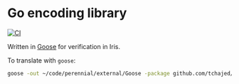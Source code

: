 # Go encoding library

[![CI](https://github.com/tchajed/marshal/actions/workflows/build.yml/badge.svg)](https://github.com/tchajed/marshal/actions/workflows/build.yml)

Written in [Goose](https://github.com/tchajed/goose) for verification in Iris.

To translate with `goose`:

```bash
goose -out ~/code/perennial/external/Goose -package github.com/tchajed/marshal .
```

